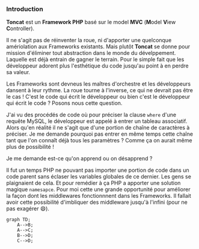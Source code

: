 ### Introduction

**Toncat** est un **Framework PHP** basé sur le model **MVC** (**M**odel **V**iew **C**ontroller).

Il ne s'agit pas de réinventer la roue, ni d'apporter une quelconque amériolation aux Frameworks existants. Mais plutôt **Toncat** se donne pour mission d'éliminer tout abstraction dans le monde du dévelppement. Laquelle est déjà entrain de gagner le terrain. Pour le simple fait que les développeur adorent plus l'esthétique du code jusqu'au point à en perdre sa valeur.

Les Frameworks sont devneus les maîtres d'orchestre et les développeurs dansent à leur rythme. La roue tourne à l'inverse, ce qui ne devrait pas être le cas ! C'est le code qui écrit le développeur ou bien c'est le développeur qui écrit le code ? Posons nous cette question.

J'ai vu des procédés de code où pour préciser la clause `where` d'une requête MySQL, le développeur est appelé à entrer un tableau associatif. Alors qu'en réalité il ne s'agit que d'une portion de chaîne de caractères à préciser. Je me demande pourquoi pas entrer en même temps cette chaîne tant que l'on connaît déjà tous les paramètres ? Comme ça on aurait même plus de possibilité !

Je me demande est-ce qu'on apprend ou on désapprend ?

Il fut un temps PHP ne pouvant pas importer une portion de code dans un code parent sans éclaser les variables globales de ce dernier. Les gens se plaignaient de cela. Et pour remédier à ça PHP a apporter une solution magique `namesapce`. Pour moi cette une grande opportunité pour améliorer la façon dont les middlewares fonctionnnent dans les Frameworks. Il fallait avoir cette possibilité d'imbliquer des middleware jusqu'à l'infini (pour ne pas exagérer :smile:).

```mermaid
graph TD;
    A-->B;
    A-->C;
    B-->D;
    C-->D;
```
